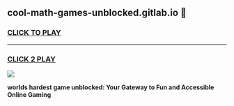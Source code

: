 
## cool-math-games-unblocked.gitlab.io 👋
<h3>
<a href="https://premium.freeplayer.one?title=cool-math-games-unblocked.gitlab.io&ref=14F">CLICK TO PLAY</a></h3>
<hr>

<h3>
<a href="https://premium.freeplayer.one?title=cool-math-games-unblocked.gitlab.io&ref=14F">CLICK 2 PLAY</a>
  
</h3>

<a href="https://premium.freeplayer.one?title=cool-math-games-unblocked.gitlab.io&ref=12F/"><img src="https://clearcache.store/games.png"></a>


**worlds hardest game unblocked: Your Gateway to Fun and Accessible Online Gaming**
